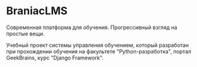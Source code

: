 # BraniacLMS

Современная платформа для обучения. Прогрессивный взгляд на простые вещи.

Учебный проект системы управления обучением, который разработан при прохождении
обучения на факультете "Python-разработка", портал GeekBrains, курс "Django Framework".
